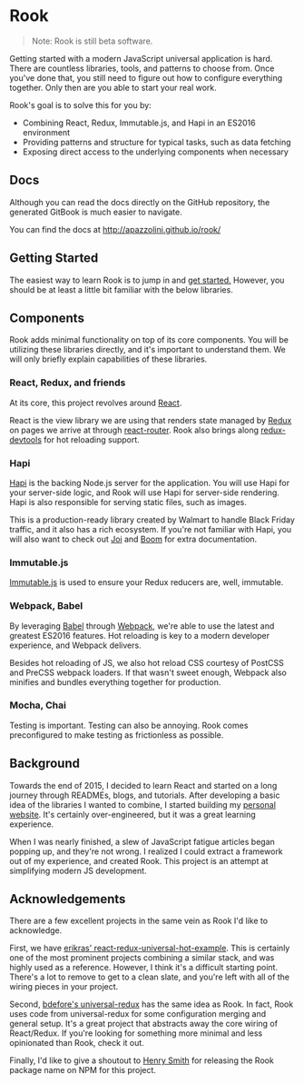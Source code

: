 # Rook

> Note: Rook is still beta software.

Getting started with a modern JavaScript universal application is hard. There are countless libraries, tools, and patterns to choose from. Once you've done that, you still need to figure out how to configure everything together. Only then are you able to start your real work.

Rook's goal is to solve this for you by:

- Combining React, Redux, Immutable.js, and Hapi in an ES2016 environment
- Providing patterns and structure for typical tasks, such as data fetching
- Exposing direct access to the underlying components when necessary

## Docs

Although you can read the docs directly on the GitHub repository, the generated GitBook is much easier to navigate.

You can find the docs at http://apazzolini.github.io/rook/

## Getting Started

The easiest way to learn Rook is to jump in and [get started.](http://apazzolini.github.io/rook/docs/introduction/getting-started.html) However, you should be at least a little bit familiar with the below libraries.

## Components 

Rook adds minimal functionality on top of its core components. You will be utilizing these libraries directly, and it's important to understand them. We will only briefly explain capabilities of these libraries.

### React, Redux, and friends

At its core, this project revolves around [React](https://facebook.github.io/react/).

React is the view library we are using that renders state managed by [Redux](http://redux.js.org/) on pages we arrive at through [react-router](https://github.com/rackt/react-router). Rook also brings along [redux-devtools](https://github.com/gaearon/redux-devtools) for hot reloading support.

### Hapi

[Hapi](http://hapijs.com/) is the backing Node.js server for the application. You will use Hapi for your server-side logic, and Rook will use Hapi for server-side rendering. Hapi is also responsible for serving static files, such as images.

This is a production-ready library created by Walmart to handle Black Friday traffic, and it also has a rich ecosystem. If you're not familiar with Hapi, you will also want to check out [Joi](https://github.com/hapijs/joi) and [Boom](https://github.com/hapijs/boom) for extra documentation. 

### Immutable.js

[Immutable.js](https://facebook.github.io/immutable-js/) is used to ensure your Redux reducers are, well, immutable.

### Webpack, Babel

By leveraging [Babel](https://babeljs.io/) through [Webpack](https://webpack.github.io/), we're able to use the latest and greatest ES2016 features. Hot reloading is key to a modern developer experience, and Webpack delivers.

Besides hot reloading of JS, we also hot reload CSS courtesy of PostCSS and PreCSS webpack loaders. If that wasn't sweet enough, Webpack also minifies and bundles everything together for production.

### Mocha, Chai

Testing is important. Testing can also be annoying. Rook comes preconfigured to make testing as frictionless as possible. 

## Background

Towards the end of 2015, I decided to learn React and started on a long journey through READMEs, blogs, and tutorials. After developing a basic idea of the libraries I wanted to combine, I started building my [personal website](https://azzolini.io). It's certainly over-engineered, but it was a great learning experience.

When I was nearly finished, a slew of JavaScript fatigue articles began popping up, and they're not wrong. I realized I could extract a framework out of my experience, and created Rook. This project is an attempt at simplifying modern JS development.

## Acknowledgements

There are a few excellent projects in the same vein as Rook I'd like to acknowledge.

First, we have [erikras' react-redux-universal-hot-example](https://github.com/erikras/react-redux-universal-hot-example). This is certainly one of the most prominent projects combining a similar stack, and was highly used as a reference. However, I think it's a difficult starting point. There's a lot to remove to get to a clean slate, and you're left with all of the wiring pieces in your project.

Second, [bdefore's universal-redux](https://github.com/bdefore/universal-redux) has the same idea as Rook. In fact, Rook uses code from universal-redux for some configuration merging and general setup. It's a great project that abstracts away the core wiring of React/Redux. If you're looking for something more minimal and less opinionated than Rook, check it out. 

Finally, I'd like to give a shoutout to [Henry Smith](http://henrysmith.org/) for releasing the Rook package name on NPM for this project.
